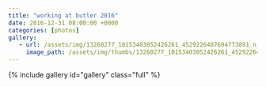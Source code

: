 ```yaml
---
title: "working at butler 2016"
date: 2016-12-31 08:00:00 +0000
categories: [photos]
gallery:
   - url: /assets/img/13260277_10153403052426261_4529226407694773891_n_10153403052426261.jpg
     image_path: /assets/img/thumbs/13260277_10153403052426261_4529226407694773891_n_10153403052426261.png
---
```

{% include gallery id="gallery" class="full" %}